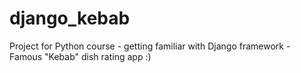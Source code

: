 # django_kebab

Project for Python course - getting familiar with Django framework - Famous "Kebab" dish rating app :)
